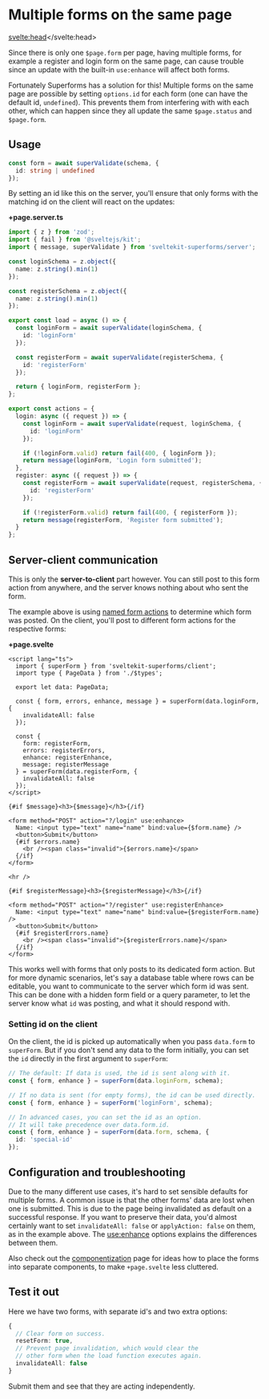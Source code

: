<script lang="ts">
	import Form from './Form.svelte'
  import Next from '$lib/Next.svelte'
	import SuperDebug from 'sveltekit-superforms/client/SuperDebug.svelte'
  import { concepts } from '$lib/navigation/sections'

	export let data;
</script>

# Multiple forms on the same page

<svelte:head><title>Multiple forms on the same page</title></svelte:head>

Since there is only one `$page.form` per page, having multiple forms, for example a register and login form on the same page, can cause trouble since an update with the built-in `use:enhance` will affect both forms.

Fortunately Superforms has a solution for this! Multiple forms on the same page are possible by setting `options.id` for each form (one can have the default id, `undefined`). This prevents them from interfering with with each other, which can happen since they all update the same `$page.status` and `$page.form`.

## Usage

```ts
const form = await superValidate(schema, {
  id: string | undefined
});
```

By setting an id like this on the server, you'll ensure that only forms with the matching id on the client will react on the updates:

**+page.server.ts**

```ts
import { z } from 'zod';
import { fail } from '@sveltejs/kit';
import { message, superValidate } from 'sveltekit-superforms/server';

const loginSchema = z.object({
  name: z.string().min(1)
});

const registerSchema = z.object({
  name: z.string().min(1)
});

export const load = async () => {
  const loginForm = await superValidate(loginSchema, {
    id: 'loginForm'
  });

  const registerForm = await superValidate(registerSchema, {
    id: 'registerForm'
  });

  return { loginForm, registerForm };
};

export const actions = {
  login: async ({ request }) => {
    const loginForm = await superValidate(request, loginSchema, {
      id: 'loginForm'
    });

    if (!loginForm.valid) return fail(400, { loginForm });
    return message(loginForm, 'Login form submitted');
  },
  register: async ({ request }) => {
    const registerForm = await superValidate(request, registerSchema, {
      id: 'registerForm'
    });

    if (!registerForm.valid) return fail(400, { registerForm });
    return message(registerForm, 'Register form submitted');
  }
};
```

## Server-client communication

This is only the **server-to-client** part however. You can still post to this form action from anywhere, and the server knows nothing about who sent the form.

The example above is using [named form actions](https://kit.svelte.dev/docs/form-actions#named-actions) to determine which form was posted. On the client, you'll post to different form actions for the respective forms:

**+page.svelte**

```svelte
<script lang="ts">
  import { superForm } from 'sveltekit-superforms/client';
  import type { PageData } from './$types';

  export let data: PageData;

  const { form, errors, enhance, message } = superForm(data.loginForm, {
    invalidateAll: false
  });

  const {
    form: registerForm,
    errors: registerErrors,
    enhance: registerEnhance,
    message: registerMessage
  } = superForm(data.registerForm, {
    invalidateAll: false
  });
</script>

{#if $message}<h3>{$message}</h3>{/if}

<form method="POST" action="?/login" use:enhance>
  Name: <input type="text" name="name" bind:value={$form.name} />
  <button>Submit</button>
  {#if $errors.name}
    <br /><span class="invalid">{$errors.name}</span>
  {/if}
</form>

<hr />

{#if $registerMessage}<h3>{$registerMessage}</h3>{/if}

<form method="POST" action="?/register" use:registerEnhance>
  Name: <input type="text" name="name" bind:value={$registerForm.name} />
  <button>Submit</button>
  {#if $registerErrors.name}
    <br /><span class="invalid">{$registerErrors.name}</span>
  {/if}
</form>
```

This works well with forms that only posts to its dedicated form action. But for more dynamic scenarios, let's say a database table where rows can be editable, you want to communicate to the server which form id was sent. This can be done with a hidden form field or a query parameter, to let the server know what `id` was posting, and what it should respond with.

### Setting id on the client

On the client, the id is picked up automatically when you pass `data.form` to `superForm`. But if you don't send any data to the form initially, you can set the `id` directly in the first argument to `superForm`:

```ts
// The default: If data is used, the id is sent along with it.
const { form, enhance } = superForm(data.loginForm, schema);

// If no data is sent (for empty forms), the id can be used directly.
const { form, enhance } = superForm('loginForm', schema);

// In advanced cases, you can set the id as an option.
// It will take precedence over data.form.id.
const { form, enhance } = superForm(data.form, schema, {
  id: 'special-id'
});
```

## Configuration and troubleshooting

Due to the many different use cases, it's hard to set sensible defaults for multiple forms. A common issue is that the other forms' data are lost when one is submitted. This is due to the page being invalidated as default on a successful response. If you want to preserve their data, you'd almost certainly want to set `invalidateAll: false` or `applyAction: false` on them, as in the example above. The [use:enhance](/concepts/enhance) options explains the differences between them.

Also check out the [componentization](/components) page for ideas how to place the forms into separate components, to make `+page.svelte` less cluttered.

## Test it out

Here we have two forms, with separate id's and two extra options:

```ts
{
  // Clear form on success.
  resetForm: true,
  // Prevent page invalidation, which would clear the
  // other form when the load function executes again.
  invalidateAll: false
}
```

Submit them and see that they are acting independently.

<Form {data} />

<Next section={concepts} />
